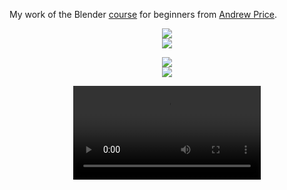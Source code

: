 My work of the Blender [course](https://www.youtube.com/watch?v=NyJWoyVx_XI&list=PLjEaoINr3zgEq0u2MzVgAaHEBt--xLB6U) for beginners from [Andrew Price](https://www.youtube.com/channel/UCOKHwx1VCdgnxwbjyb9Iu1g).

<p align="center">
  <img align="center" src="donut_render6.png"><br>
  <img align="center" src="blender_donut.gif"><br>
</p>

<p align="center">
  <img align="center" src="cup_render4.png"><br>
  <img align="center" src="donut_render6.png"><br>
</p>

<p align="center">
  <video align="center" src="blender_donut.mp4"><br>
  <img align="center" src="cup_render4.png"><br>
</p>
